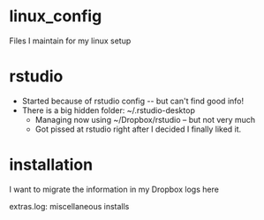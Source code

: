 # linux_config

Files I maintain for my linux setup

rstudio
=======
* Started because of rstudio config -- but can't find good info!
* There is a big hidden folder: ~/.rstudio-desktop
	* Managing now using ~/Dropbox/rstudio – but not very much
	* Got pissed at rstudio right after I decided I finally liked it.

installation
============

I want to migrate the information in my Dropbox logs here

extras.log: miscellaneous installs

